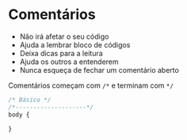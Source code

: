 # Comentários

* Não irá afetar o seu código
* Ajuda a lembrar bloco de códigos
* Deixa dicas para a leitura
* Ajuda os outros a entenderem
* Nunca esqueça de fechar um comentário aberto

Comentários começam com `/*` e terminam com `*/`

```CSS
/* Básico */
/*--------------------*/
body {
    
}
